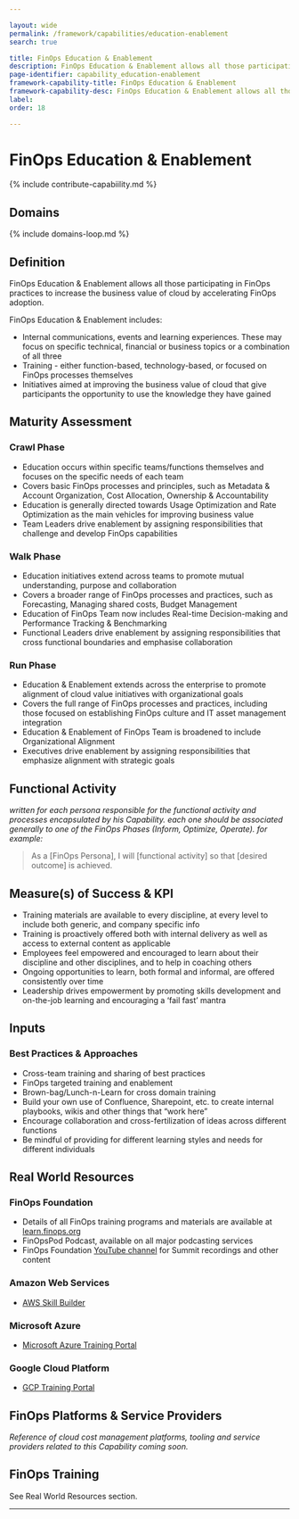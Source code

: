 ```yaml
---

layout: wide
permalink: /framework/capabilities/education-enablement
search: true

title: FinOps Education & Enablement
description: FinOps Education & Enablement allows all those participating in FinOps practices to increase the business value of cloud by accelerating FinOps adoption.
page-identifier: capability_education-enablement
framework-capability-title: FinOps Education & Enablement
framework-capability-desc: FinOps Education & Enablement allows all those participating in FinOps practices to increase the business value of cloud by accelerating FinOps adoption.
label:
order: 18

---
```


# FinOps Education & Enablement

{% include contribute-capabiility.md %}
## Domains
<!-- _x-ref to the FinOps Domain(s) to which this Capability corresponds_ -->
{% include domains-loop.md %}
## Definition
FinOps Education & Enablement allows all those participating in FinOps practices to increase the business value of cloud by accelerating FinOps adoption.

FinOps Education & Enablement includes:
- Internal communications, events and learning experiences.  These may focus on specific technical, financial or business topics or a combination of all three
- Training - either function-based, technology-based, or focused on FinOps processes themselves
- Initiatives aimed at improving the business value of cloud that give participants the opportunity to use the knowledge they have gained 
## Maturity Assessment

### Crawl Phase
- Education occurs within specific teams/functions themselves and focuses on the specific needs of each team
- Covers basic FinOps processes and principles, such as Metadata & Account Organization, Cost Allocation, Ownership & Accountability
- Education is generally directed towards Usage Optimization and Rate Optimization as the main vehicles for improving business value
- Team Leaders drive enablement by assigning responsibilities that challenge and develop FinOps capabilities
### Walk Phase
- Education initiatives extend across teams to promote mutual understanding, purpose and collaboration
- Covers a broader range of FinOps processes and practices, such as Forecasting, Managing shared costs, Budget Management
- Education of FinOps Team now includes  Real-time Decision-making and Performance Tracking & Benchmarking
- Functional Leaders drive enablement by assigning responsibilities that cross functional boundaries and emphasise collaboration

### Run Phase
- Education & Enablement extends across the enterprise to promote alignment of cloud value initiatives with organizational goals
- Covers the full range of  FinOps processes and practices, including those focused on establishing FinOps culture and IT asset management integration
- Education & Enablement of FinOps Team is broadened to include  Organizational Alignment
- Executives drive enablement by assigning responsibilities that emphasize alignment with strategic goals
## Functional Activity
_written for each persona responsible for the functional activity and processes encapsulated by his Capability.  each one should be associated generally to one of the FinOps Phases (Inform, Optimize, Operate). for example:_
>As a [FinOps Persona], I will [functional activity] so that [desired outcome] is achieved.

## Measure(s) of Success & KPI
- Training materials are available to every discipline, at every level to include both generic, and company specific info
- Training is proactively offered both with internal delivery as well as access to external content as applicable
- Employees feel empowered and encouraged to learn about their discipline and other disciplines, and to help in coaching others
- Ongoing opportunities to learn, both formal and informal, are offered consistently over time
- Leadership drives empowerment by promoting skills development and on-the-job learning and encouraging a ‘fail fast’ mantra 
## Inputs

### Best Practices & Approaches
- Cross-team training and sharing of best practices
- FinOps targeted training and enablement
- Brown-bag/Lunch-n-Learn for cross domain training
- Build your own use of Confluence, Sharepoint, etc. to create internal playbooks, wikis and other things that “work here”
- Encourage collaboration and cross-fertilization of ideas across different functions
- Be mindful of providing for different learning styles and needs for different individuals

<!-- ####### Real World Resources ####### -->
## Real World Resources

### FinOps Foundation
- Details of all FinOps training programs and materials are available at [learn.finops.org](learn.finops.org)
- FinOpsPod Podcast, available on all major podcasting services
- FinOps Foundation [YouTube channel](https://www.youtube.com/channel/UCyl26lvnoySlGWlF5oNHvYA) for Summit recordings and other content
### Amazon Web Services
- [AWS Skill Builder](https://explore.skillbuilder.aws/learn)
### Microsoft Azure
- [Microsoft Azure Training Portal](https://www.microsoft.com/en-gb/flexibility/training-and-certification-solutions?rtc=1%3f&ef_id=Cj0KCQiA95aRBhCsARIsAC2xvfzBsCu9rcJc73clwHkAaHuPp8bZFfYaVuPYzofkKSOpZEzyd1bCRewaAi0nEALw_wcB:G:s&OCID=AID2202079_SEM_Cj0KCQiA95aRBhCsARIsAC2xvfzBsCu9rcJc73clwHkAaHuPp8bZFfYaVuPYzofkKSOpZEzyd1bCRewaAi0nEALw_wcB:G:s&gclid=Cj0KCQiA95aRBhCsARIsAC2xvfzBsCu9rcJc73clwHkAaHuPp8bZFfYaVuPYzofkKSOpZEzyd1bCRewaAi0nEALw_wcB)

### Google Cloud Platform
- [GCP Training Portal](https://cloud.google.com/training)
## FinOps Platforms & Service Providers
_Reference of cloud cost management platforms, tooling and service providers related to this Capability coming soon._


## FinOps Training
See Real World Resources section.


---
